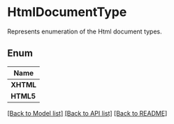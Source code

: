 
# HtmlDocumentType
Represents enumeration of the Html document types.

## Enum
| Name |
| ----------- |
| **XHTML** |
| **HTML5** |

[[Back to Model list]](../README.md#documentation-for-models) [[Back to API list]](../README.md#documentation-for-api-endpoints) [[Back to README]](../README.md)


